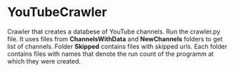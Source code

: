 # YouTubeCrawler
Crawler that creates a databese of YouTube channels.
Run the crawler.py file. It uses files from **ChannelsWithData** and **NewChannels** folders to get list of channels.
Folder **Skipped** contains files with skipped urls. Each folder contains files with names that denote the run count of the programm
at which they were created.
